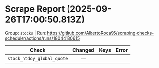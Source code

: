 # Scrape Report (2025-09-26T17:00:50.813Z)

Group: `stocks`  |  Run: https://github.com/AlbertoRoca96/scraping-checks-scheduler/actions/runs/18044180615

| Check | Changed | Keys | Error |
|---|:---:|:--|:--|
| `stock_ntdoy_global_quote` | — |  |  |
